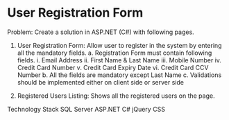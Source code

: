 # User Registration Form


Problem:
Create a solution in ASP.NET (C#) with following pages.

1.	User Registration Form: Allow user to register in the system by entering all the mandatory fields.
  a.	Registration Form must contain following fields.
      i.	Email Address
      ii.	First Name & Last Name
      iii.	Mobile Number
      iv.	Credit Card Number
      v.	Credit Card Expiry Date
      vi.	Credit Card CCV Number
      b.	All the fields are mandatory except Last Name
      c.	Validations should be implemented either on client side or server side

2.	Registered Users Listing: Shows all the registered users on the page.

Technology Stack
SQL Server
ASP.NET C#
jQuery
CSS
